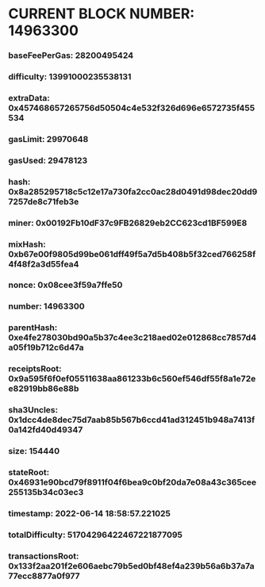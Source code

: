 # CURRENT BLOCK NUMBER: 14963300

### baseFeePerGas: 28200495424
### difficulty: 13991000235538131
### extraData: 0x457468657265756d50504c4e532f326d696e6572735f455534
### gasLimit: 29970648
### gasUsed: 29478123
### hash: 0x8a285295718c5c12e17a730fa2cc0ac28d0491d98dec20dd97257de8c71feb3e
### miner: 0x00192Fb10dF37c9FB26829eb2CC623cd1BF599E8
### mixHash: 0xb67e00f9805d99be061dff49f5a7d5b408b5f32ced766258f4f48f2a3d55fea4
### nonce: 0x08cee3f59a7ffe50
### number: 14963300
### parentHash: 0xe4fe278030bd90a5b37c4ee3c218aed02e012868cc7857d4a05f19b712c6d47a
### receiptsRoot: 0x9a595f6f0ef05511638aa861233b6c560ef546df55f8a1e72ee82919bb86e88b
### sha3Uncles: 0x1dcc4de8dec75d7aab85b567b6ccd41ad312451b948a7413f0a142fd40d49347
### size: 154440
### stateRoot: 0x46931e90bcd79f8911f04f6bea9c0bf20da7e08a43c365cee255135b34c03ec3
### timestamp: 2022-06-14 18:58:57.221025
### totalDifficulty: 51704296422467221877095
### transactionsRoot: 0x133f2aa201f2e606aebc79b5ed0bf48ef4a239b56a6b37a7a77ecc8877a0f977
